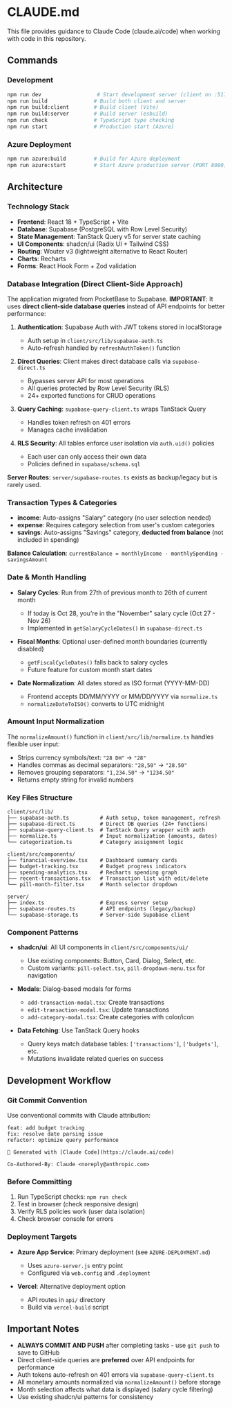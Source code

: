 # CLAUDE.md

This file provides guidance to Claude Code (claude.ai/code) when working with code in this repository.

## Commands

### Development
```bash
npm run dev                  # Start development server (client on :5173, API on :3000)
npm run build               # Build both client and server
npm run build:client        # Build client (Vite)
npm run build:server        # Build server (esbuild)
npm run check               # TypeScript type checking
npm run start               # Production start (Azure)
```

### Azure Deployment
```bash
npm run azure:build         # Build for Azure deployment
npm run azure:start         # Start Azure production server (PORT 8080)
```

## Architecture

### Technology Stack
- **Frontend**: React 18 + TypeScript + Vite
- **Database**: Supabase (PostgreSQL with Row Level Security)
- **State Management**: TanStack Query v5 for server state caching
- **UI Components**: shadcn/ui (Radix UI + Tailwind CSS)
- **Routing**: Wouter v3 (lightweight alternative to React Router)
- **Charts**: Recharts
- **Forms**: React Hook Form + Zod validation

### Database Integration (Direct Client-Side Approach)
The application migrated from PocketBase to Supabase. **IMPORTANT**: It uses **direct client-side database queries** instead of API endpoints for better performance:

1. **Authentication**: Supabase Auth with JWT tokens stored in localStorage
   - Auth setup in `client/src/lib/supabase-auth.ts`
   - Auto-refresh handled by `refreshAuthToken()` function

2. **Direct Queries**: Client makes direct database calls via `supabase-direct.ts`
   - Bypasses server API for most operations
   - All queries protected by Row Level Security (RLS)
   - 24+ exported functions for CRUD operations

3. **Query Caching**: `supabase-query-client.ts` wraps TanStack Query
   - Handles token refresh on 401 errors
   - Manages cache invalidation

4. **RLS Security**: All tables enforce user isolation via `auth.uid()` policies
   - Each user can only access their own data
   - Policies defined in `supabase/schema.sql`

**Server Routes**: `server/supabase-routes.ts` exists as backup/legacy but is rarely used.

### Transaction Types & Categories
- **income**: Auto-assigns "Salary" category (no user selection needed)
- **expense**: Requires category selection from user's custom categories
- **savings**: Auto-assigns "Savings" category, **deducted from balance** (not included in spending)

**Balance Calculation**: `currentBalance = monthlyIncome - monthlySpending - savingsAmount`

### Date & Month Handling
- **Salary Cycles**: Run from 27th of previous month to 26th of current month
  - If today is Oct 28, you're in the "November" salary cycle (Oct 27 - Nov 26)
  - Implemented in `getSalaryCycleDates()` in `supabase-direct.ts`

- **Fiscal Months**: Optional user-defined month boundaries (currently disabled)
  - `getFiscalCycleDates()` falls back to salary cycles
  - Future feature for custom month start dates

- **Date Normalization**: All dates stored as ISO format (YYYY-MM-DD)
  - Frontend accepts DD/MM/YYYY or MM/DD/YYYY via `normalize.ts`
  - `normalizeDateToISO()` converts to UTC midnight

### Amount Input Normalization
The `normalizeAmount()` function in `client/src/lib/normalize.ts` handles flexible user input:
- Strips currency symbols/text: `"28 DH"` → `"28"`
- Handles commas as decimal separators: `"28,50"` → `"28.50"`
- Removes grouping separators: `"1,234.50"` → `"1234.50"`
- Returns empty string for invalid numbers

### Key Files Structure
```
client/src/lib/
├── supabase-auth.ts          # Auth setup, token management, refresh
├── supabase-direct.ts        # Direct DB queries (24+ functions)
├── supabase-query-client.ts  # TanStack Query wrapper with auth
├── normalize.ts              # Input normalization (amounts, dates)
└── categorization.ts         # Category assignment logic

client/src/components/
├── financial-overview.tsx    # Dashboard summary cards
├── budget-tracking.tsx       # Budget progress indicators
├── spending-analytics.tsx    # Recharts spending graph
├── recent-transactions.tsx   # Transaction list with edit/delete
└── pill-month-filter.tsx     # Month selector dropdown

server/
├── index.ts                  # Express server setup
├── supabase-routes.ts        # API endpoints (legacy/backup)
└── supabase-storage.ts       # Server-side Supabase client
```

### Component Patterns
- **shadcn/ui**: All UI components in `client/src/components/ui/`
  - Use existing components: Button, Card, Dialog, Select, etc.
  - Custom variants: `pill-select.tsx`, `pill-dropdown-menu.tsx` for navigation

- **Modals**: Dialog-based modals for forms
  - `add-transaction-modal.tsx`: Create transactions
  - `edit-transaction-modal.tsx`: Update transactions
  - `add-category-modal.tsx`: Create categories with color/icon

- **Data Fetching**: Use TanStack Query hooks
  - Query keys match database tables: `['transactions']`, `['budgets']`, etc.
  - Mutations invalidate related queries on success

## Development Workflow

### Git Commit Convention
Use conventional commits with Claude attribution:
```
feat: add budget tracking
fix: resolve date parsing issue
refactor: optimize query performance

🤖 Generated with [Claude Code](https://claude.ai/code)

Co-Authored-By: Claude <noreply@anthropic.com>
```

### Before Committing
1. Run TypeScript checks: `npm run check`
2. Test in browser (check responsive design)
3. Verify RLS policies work (user data isolation)
4. Check browser console for errors

### Deployment Targets
- **Azure App Service**: Primary deployment (see `AZURE-DEPLOYMENT.md`)
  - Uses `azure-server.js` entry point
  - Configured via `web.config` and `.deployment`

- **Vercel**: Alternative deployment option
  - API routes in `api/` directory
  - Build via `vercel-build` script

## Important Notes

- **ALWAYS COMMIT AND PUSH** after completing tasks - use `git push` to save to GitHub
- Direct client-side queries are **preferred** over API endpoints for performance
- Auth tokens auto-refresh on 401 errors via `supabase-query-client.ts`
- All monetary amounts normalized via `normalizeAmount()` before storage
- Month selection affects what data is displayed (salary cycle filtering)
- Use existing shadcn/ui patterns for consistency